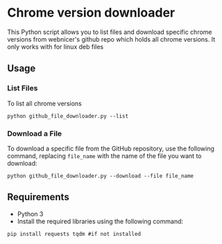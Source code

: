 # Chrome version downloader

This Python script allows you to list files and download specific chrome versions from webnicer's github repo which holds all chrome versions. It only works with for linux deb files

## Usage

### List Files

To list all chrome versions

```shell
python github_file_downloader.py --list
```

### Download a File

To download a specific file from the GitHub repository, use the following command, replacing `file_name` with the name of the file you want to download:

```shell
python github_file_downloader.py --download --file file_name
```

## Requirements

- Python 3
- Install the required libraries using the following command:

```shell
pip install requests tqdm #if not installed
```